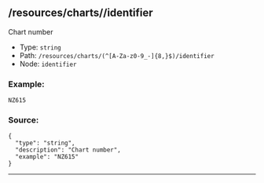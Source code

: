 ## /resources/charts/<RegExp>/identifier

Chart number

* Type: `string`
* Path: `/resources/charts/(^[A-Za-z0-9_-]{8,}$)/identifier`
* Node: `identifier`

### Example:
```
NZ615
```

### Source:
```
{
  "type": "string",
  "description": "Chart number",
  "example": "NZ615"
}
```

---
